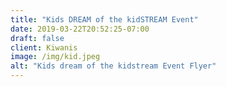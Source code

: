 ```yaml
---
title: "Kids DREAM of the kidSTREAM Event"
date: 2019-03-22T20:52:25-07:00
draft: false
client: Kiwanis
image: /img/kid.jpeg
alt: "Kids dream of the kidstream Event Flyer"
---
```

